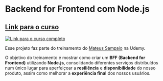 # **Backend for Frontend com Node.js**

## [**Link para o curso**](https://www.udemy.com/course/bff-nodejs/?referralCode=53B691413DC7803847F4)

[![Link para o curso completo](https://img-c.udemycdn.com/course/750x422/5789604_afc5_3.jpg 'Link para o curso completo')](https://www.udemy.com/course/bff-nodejs/?referralCode=53B691413DC7803847F4)

Esse projeto faz parte do treinamento do [Mateus Sampaio](https://github.com/mateus4k) na Udemy.

O objetivo do treinamento é mostrar como criar um **BFF (Backend for Frontend)** utilizando **Node.js**, consolidando diferentes serviços distribuídos num único lugar para aperfeiçoar a **resiliência** e **disponibilidade** do nosso produto, assim como melhorar a **experiência final** dos nossos usuários.
